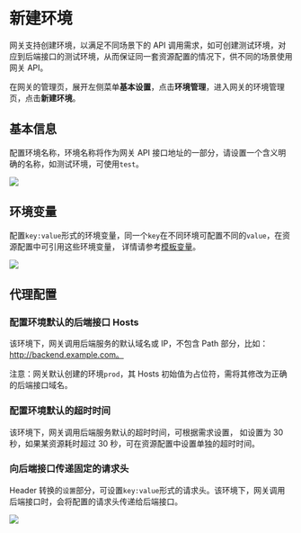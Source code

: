 # 新建环境

网关支持创建环境，以满足不同场景下的 API 调用需求，如可创建测试环境，对应到后端接口的测试环境，从而保证同一套资源配置的情况下，供不同的场景使用网关 API。

在网关的管理页，展开左侧菜单**基本设置**，点击**环境管理**，进入网关的环境管理页，点击**新建环境**。

## 基本信息

配置环境名称，环境名称将作为网关 API 接口地址的一部分，请设置一个含义明确的名称，如测试环境，可使用`test`。

![](../../assets/apigateway/howto/create-stage-basic.png)

## 环境变量

配置`key:value`形式的环境变量，同一个`key`在不同环境可配置不同的`value`，在资源配置中可引用这些环境变量，
详情请参考[模板变量](../reference/template-vars.md)。

![](../../assets/apigateway/howto/create-stage-vars.png)

## 代理配置

### 配置环境默认的后端接口 Hosts

该环境下，网关调用后端服务的默认域名或 IP，不包含 Path 部分，比如：http://backend.example.com。

注意：网关默认创建的环境`prod`，其 Hosts 初始值为占位符，需将其修改为正确的后端接口域名。

### 配置环境默认的超时时间

该环境下，网关调用后端服务默认的超时时间，可根据需求设置，
如设置为 30 秒，如果某资源耗时超过 30 秒，可在资源配置中设置单独的超时时间。

### 向后端接口传递固定的请求头

Header 转换的`设置`部分，可设置`key:value`形式的请求头。该环境下，网关调用后端接口时，会将配置的请求头传递给后端接口。

![](../../assets/apigateway/howto/create-stage-proxy.png)
